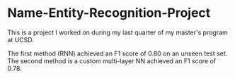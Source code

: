 # Name-Entity-Recognition-Project

This is a project I worked on during my last quarter of my master's program at UCSD.

The first method (RNN) achieved an F1 score of 0.80 on an unseen test set. 
The second method is a custom multi-layer NN achieved an F1 score of 0.78. 

